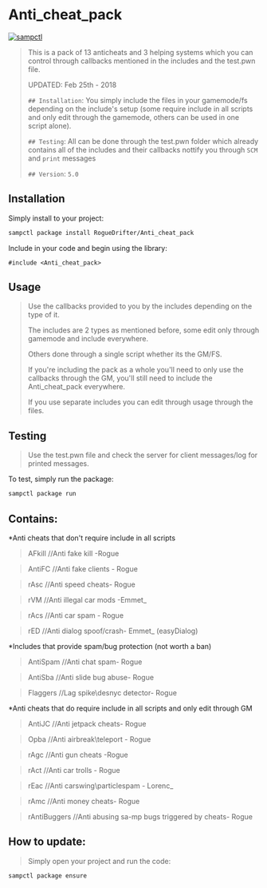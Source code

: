 # Anti_cheat_pack

[![sampctl](https://shields.southcla.ws/badge/sampctl-Anti_cheat_pack-2f2f2f.svg?style=for-the-badge)](https://github.com/RogueDrifter/Anti_cheat_pack)

>This is a pack of 13 anticheats and 3 helping systems which you can control through callbacks mentioned
>in the includes and the test.pwn file.
>
> UPDATED: Feb 25th - 2018
>
> `## Installation`: You simply include the files in your gamemode/fs depending
>on the include's setup (some require include in all scripts and only edit through
> the gamemode, others can be used in one script alone).
>
> `## Testing`: All can be done through the test.pwn folder which already
>contains all of the includes and their callbacks nottify you through `SCM` and `print` messages
>
> `## Version`: `5.0`

## Installation

Simply install to your project:

```bash
sampctl package install RogueDrifter/Anti_cheat_pack
```

Include in your code and begin using the library:

```pawn
#include <Anti_cheat_pack>
```

## Usage

> Use the callbacks provided to you by the includes depending on the type of it.
>
> The includes are 2 types as mentioned before, some edit only through gamemode and include everywhere.
>
> Others done through a single script whether its the GM/FS.
>
> If you're including the pack as a whole you'll need to only use the callbacks through the GM, you'll still need to include the Anti_cheat_pack everywhere.
>
> If you use separate includes you can edit through usage through the files.

## Testing

> Use the test.pwn file and check the server for client messages/log for printed messages.

To test, simply run the package:

```bash
sampctl package run
```

## Contains:

*Anti cheats that don't require include in all scripts
>AFkill  //Anti fake kill -Rogue

>AntiFC //Anti fake clients - Rogue

>rAsc //Anti speed cheats- Rogue

>rVM //Anti illegal car mods -Emmet_

>rAcs //Anti car spam - Rogue

>rED  //Anti dialog spoof/crash- Emmet_ (easyDialog)

*Includes that provide spam/bug protection (not worth a ban)
>AntiSpam //Anti chat spam- Rogue

>AntiSba //Anti slide bug abuse- Rogue

>Flaggers //Lag spike\desnyc detector- Rogue

*Anti cheats that do require include in all scripts and only edit through GM
>AntiJC //Anti jetpack cheats- Rogue

>Opba //Anti airbreak\teleport - Rogue

>rAgc //Anti gun cheats -Rogue

>rAct //Anti car trolls - Rogue

>rEac //Anti carswing\particlespam - Lorenc_

>rAmc //Anti money cheats- Rogue

>rAntiBuggers //Anti abusing sa-mp bugs triggered by cheats- Rogue


## How to update:

>Simply open your project and run the code:

```bash
sampctl package ensure
```
